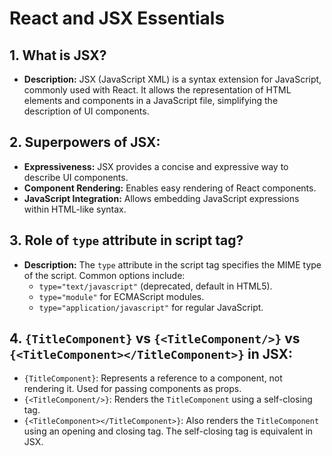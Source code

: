 # React and JSX Essentials

## 1. What is JSX?
- **Description:** JSX (JavaScript XML) is a syntax extension for JavaScript, commonly used with React. It allows the representation of HTML elements and components in a JavaScript file, simplifying the description of UI components.

## 2. Superpowers of JSX:
- **Expressiveness:** JSX provides a concise and expressive way to describe UI components.
- **Component Rendering:** Enables easy rendering of React components.
- **JavaScript Integration:** Allows embedding JavaScript expressions within HTML-like syntax.

## 3. Role of `type` attribute in script tag?
- **Description:** The `type` attribute in the script tag specifies the MIME type of the script. Common options include:
  - `type="text/javascript"` (deprecated, default in HTML5).
  - `type="module"` for ECMAScript modules.
  - `type="application/javascript"` for regular JavaScript.

## 4. `{TitleComponent}` vs `{<TitleComponent/>}` vs `{<TitleComponent></TitleComponent>}` in JSX:
- `{TitleComponent}`: Represents a reference to a component, not rendering it. Used for passing components as props.
- `{<TitleComponent/>}`: Renders the `TitleComponent` using a self-closing tag.
- `{<TitleComponent></TitleComponent>}`: Also renders the `TitleComponent` using an opening and closing tag. The self-closing tag is equivalent in JSX.


